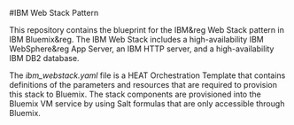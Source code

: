 #IBM Web Stack Pattern

This repository contains the blueprint for the IBM&reg Web Stack pattern in IBM Bluemix&reg. The IBM Web Stack includes a high-availability IBM WebSphere&reg App Server, an IBM HTTP server, and a high-availability IBM DB2 database.

The _ibm_webstack.yaml_ file is a HEAT Orchestration Template that contains definitions of the parameters and resources that are required to provision this stack to Bluemix. The stack components are provisioned into the Bluemix VM service by using Salt formulas that are only accessible through Bluemix.
